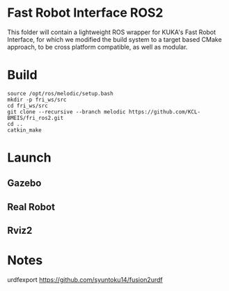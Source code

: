 # Fast Robot Interface ROS2

This folder will contain a lightweight ROS wrapper for KUKA's Fast Robot Interface, for which we modified the build system to a target based CMake approach, to be cross platform compatible, as well as modular.

# Build

```shell
source /opt/ros/melodic/setup.bash
mkdir -p fri_ws/src
cd fri_ws/src
git clone --recursive --branch melodic https://github.com/KCL-BMEIS/fri_ros2.git
cd ..
catkin_make
```

# Launch
## Gazebo


## Real Robot


## Rviz2


# Notes
urdfexport https://github.com/syuntoku14/fusion2urdf
